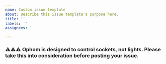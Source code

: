 ```yaml
---
name: Custom issue template
about: Describe this issue template's purpose here.
title: ''
labels: ''
assignees: ''

---
```


### ⚠️⚠️⚠️ Ophom is designed to control sockets, not lights. Please take this into consideration before posting your issue.
